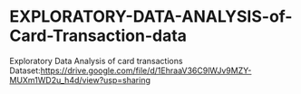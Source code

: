 # EXPLORATORY-DATA-ANALYSIS-of-Card-Transaction-data
Exploratory Data Analysis of card transactions 
Dataset:https://drive.google.com/file/d/1EhraaV36C9lWJv9MZY-MUXm1WD2u_h4d/view?usp=sharing
